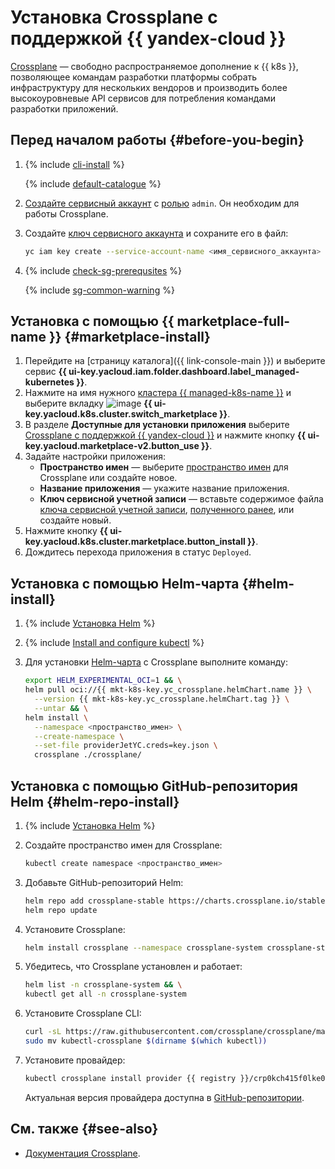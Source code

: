 # Установка Crossplane с поддержкой {{ yandex-cloud }}


[Crossplane](https://crossplane.io/) — свободно распространяемое дополнение к {{ k8s }}, позволяющее командам разработки платформы собрать инфраструктуру для нескольких вендоров и производить более высокоуровневые API сервисов для потребления командами разработки приложений.

## Перед началом работы {#before-you-begin}

1. {% include [cli-install](../../../_includes/cli-install.md) %}

   {% include [default-catalogue](../../../_includes/default-catalogue.md) %}

1. [Создайте сервисный аккаунт](../../../iam/operations/sa/create.md) с [ролью](../../../iam/concepts/access-control/roles.md) `admin`. Он необходим для работы Crossplane.
1. Создайте [ключ сервисного аккаунта](../../../iam/concepts/authorization/access-key.md) и сохраните его в файл:

   ```bash
   yc iam key create --service-account-name <имя_сервисного_аккаунта> --output key.json
   ```

1. {% include [check-sg-prerequsites](../../../_includes/managed-kubernetes/security-groups/check-sg-prerequsites-lvl3.md) %}

    {% include [sg-common-warning](../../../_includes/managed-kubernetes/security-groups/sg-common-warning.md) %}

## Установка с помощью {{ marketplace-full-name }} {#marketplace-install}

1. Перейдите на [страницу каталога]({{ link-console-main }}) и выберите сервис **{{ ui-key.yacloud.iam.folder.dashboard.label_managed-kubernetes }}**.
1. Нажмите на имя нужного [кластера {{ managed-k8s-name }}](../../concepts/index.md#kubernetes-cluster) и выберите вкладку ![image](../../../_assets/console-icons/shopping-cart.svg) **{{ ui-key.yacloud.k8s.cluster.switch_marketplace }}**.
1. В разделе **Доступные для установки приложения** выберите [Crossplane с поддержкой {{ yandex-cloud }}](/marketplace/products/yc/crossplane) и нажмите кнопку **{{ ui-key.yacloud.marketplace-v2.button_use }}**.
1. Задайте настройки приложения:
   * **Пространство имен** — выберите [пространство имен](../../concepts/index.md#namespace) для Crossplane или создайте новое.
   * **Название приложения** — укажите название приложения.
   * **Ключ сервисной учетной записи** — вставьте содержимое файла [ключа сервисной учетной записи](../../../iam/concepts/authorization/access-key.md), [полученного ранее](#before-you-begin), или создайте новый.
1. Нажмите кнопку **{{ ui-key.yacloud.k8s.cluster.marketplace.button_install }}**.
1. Дождитесь перехода приложения в статус `Deployed`.

## Установка с помощью Helm-чарта {#helm-install}

1. {% include [Установка Helm](../../../_includes/managed-kubernetes/helm-install.md) %}
1. {% include [Install and configure kubectl](../../../_includes/managed-kubernetes/kubectl-install.md) %}
1. Для установки [Helm-чарта](https://helm.sh/docs/topics/charts/) с Crossplane выполните команду:

   ```bash
   export HELM_EXPERIMENTAL_OCI=1 && \
   helm pull oci://{{ mkt-k8s-key.yc_crossplane.helmChart.name }} \
     --version {{ mkt-k8s-key.yc_crossplane.helmChart.tag }} \
     --untar && \
   helm install \
     --namespace <пространство_имен> \
     --create-namespace \
     --set-file providerJetYC.creds=key.json \
     crossplane ./crossplane/
   ```

## Установка с помощью GitHub-репозитория Helm {#helm-repo-install}

1. {% include [Установка Helm](../../../_includes/managed-kubernetes/helm-install.md) %}

1. Создайте пространство имен для Crossplane:

   ```bash
   kubectl create namespace <пространство_имен>
   ```

1. Добавьте GitHub-репозиторий Helm:

   ```bash
   helm repo add crossplane-stable https://charts.crossplane.io/stable && \
   helm repo update
   ```

1. Установите Crossplane:

   ```bash
   helm install crossplane --namespace crossplane-system crossplane-stable/crossplane
   ```

1. Убедитесь, что Crossplane установлен и работает:

   ```bash
   helm list -n crossplane-system && \
   kubectl get all -n crossplane-system
   ```

1. Установите Crossplane CLI:

   ```bash
   curl -sL https://raw.githubusercontent.com/crossplane/crossplane/master/install.sh | sh && \
   sudo mv kubectl-crossplane $(dirname $(which kubectl))
   ```

1. Установите провайдер:

   ```bash
   kubectl crossplane install provider {{ registry }}/crp0kch415f0lke009ft/crossplane/provider-jet-yc:v0.1.33
   ```

   Актуальная версия провайдера доступна в [GitHub-репозитории](https://github.com/yandex-cloud/provider-jet-yc).

## См. также {#see-also}

* [Документация Crossplane](https://docs.crossplane.io/).
